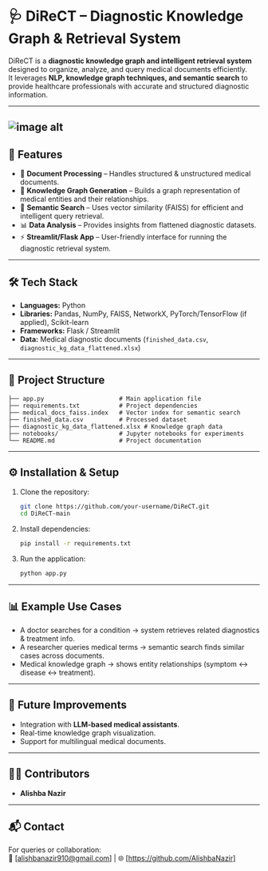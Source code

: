  # 🩺 DiReCT – Diagnostic Knowledge Graph & Retrieval System  

DiReCT is a **diagnostic knowledge graph and intelligent retrieval system** designed to organize, analyze, and query medical documents efficiently.  
It leverages **NLP, knowledge graph techniques, and semantic search** to provide healthcare professionals with accurate and structured diagnostic information.  

---
![image alt]()
---
## 🚀 Features  
- 📑 **Document Processing** – Handles structured & unstructured medical documents.  
- 🧠 **Knowledge Graph Generation** – Builds a graph representation of medical entities and their relationships.  
- 🔎 **Semantic Search** – Uses vector similarity (FAISS) for efficient and intelligent query retrieval.  
- 📊 **Data Analysis** – Provides insights from flattened diagnostic datasets.  
- ⚡ **Streamlit/Flask App** – User-friendly interface for running the diagnostic retrieval system.  

---

## 🛠️ Tech Stack  
- **Languages:** Python  
- **Libraries:** Pandas, NumPy, FAISS, NetworkX, PyTorch/TensorFlow (if applied), Scikit-learn  
- **Frameworks:** Flask / Streamlit  
- **Data:** Medical diagnostic documents (`finished_data.csv`, `diagnostic_kg_data_flattened.xlsx`)  

---

## 📂 Project Structure  
```
├── app.py                     # Main application file  
├── requirements.txt           # Project dependencies  
├── medical_docs_faiss.index   # Vector index for semantic search  
├── finished_data.csv          # Processed dataset  
├── diagnostic_kg_data_flattened.xlsx # Knowledge graph data  
├── notebooks/                 # Jupyter notebooks for experiments  
└── README.md                  # Project documentation  
```

---

## ⚙️ Installation & Setup  
1. Clone the repository:  
   ```bash
   git clone https://github.com/your-username/DiReCT.git
   cd DiReCT-main
   ```  

2. Install dependencies:  
   ```bash
   pip install -r requirements.txt
   ```  

3. Run the application:  
   ```bash
   python app.py
   ```  

---

## 📊 Example Use Cases  
- A doctor searches for a condition → system retrieves related diagnostics & treatment info.  
- A researcher queries medical terms → semantic search finds similar cases across documents.  
- Medical knowledge graph → shows entity relationships (symptom ↔ disease ↔ treatment).  

---

## 🔮 Future Improvements  
- Integration with **LLM-based medical assistants**.  
- Real-time knowledge graph visualization.  
- Support for multilingual medical documents.  

---

## 👩‍💻 Contributors  
- **Alishba Nazir**  


---

## 📬 Contact  
For queries or collaboration:  
📧 [alishbanazir910@gmail.com] | 🌐 [https://github.com/AlishbaNazir]  
